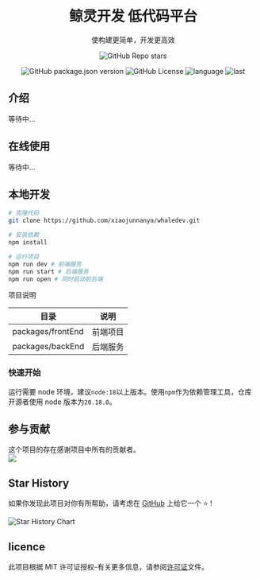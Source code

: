 <div align="center">

# 鲸灵开发 低代码平台

使构建更简单，开发更高效

</div>

<div align="center">

![GitHub Repo stars](https://img.shields.io/github/stars/xiaojunnanya/whaledev)

![GitHub package.json version](https://img.shields.io/github/package-json/v/xiaojunnanya/whaledev)
![GitHub License](https://img.shields.io/github/license/xiaojunnanya/whaledev)
![language](https://img.shields.io/github/languages/top/xiaojunnanya/whaledev)
![last](https://img.shields.io/github/last-commit/xiaojunnanya/whaledev.svg)

</div>

## 介绍

等待中...

## 在线使用

等待中...

## 本地开发

```bash
# 克隆代码
git clone https://github.com/xiaojunnanya/whaledev.git

# 安装依赖
npm install

# 运行项目
npm run dev # 前端服务
npm run start # 后端服务
npm run open # 同时启动前后端
```

项目说明

| 目录              | 说明     |
| ----------------- | -------- |
| packages/frontEnd | 前端项目 |
| packages/backEnd  | 后端服务 |

### 快速开始

运行需要 node 环境，建议`node:18`以上版本。使用`npm`作为依赖管理工具，仓库开源者使用 node 版本为`20.18.0`。

## 参与贡献

这个项目的存在感谢项目中所有的贡献者。
<br/>
<a href="https://github.com/xiaojunnanya/whaledev/graphs/contributors" target="_blank">
<img src="https://contrib.rocks/image?repo=xiaojunnanya/whaledev">
</a>

## Star History

如果你发现此项目对你有所帮助，请考虑在 [GitHub](https://github.com/xiaojunnanya/whaledev) 上给它一个 ⭐️ !

<img alt="Star History Chart" src="https://api.star-history.com/svg?repos=xiaojunnanya/whaledev&type=Date" />
</picture>
</a>

## licence

此项目根据 MIT 许可证授权-有关更多信息，请参阅[许可证](./LICENSE)文件。
